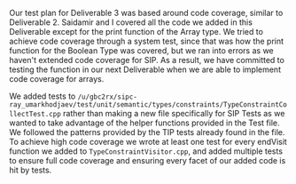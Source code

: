 

Our test plan for Deliverable 3 was based around code coverage, similar to Deliverable 2. Saidamir and I covered all the code we added in this Deliverable except for the print function of the Array type. We tried to achieve code coverage through a system test, since that was how the print function for the Boolean Type was covered, but we ran into errors as we haven't extended code coverage for SIP. As a result, we have committed to testing the function in our next Deliverable when we are able to implement code coverage for arrays. 

We added tests to `/u/gbc2rx/sipc-ray_umarkhodjaev/test/unit/semantic/types/constraints/TypeConstraintCollectTest.cpp` rather than making a new file specifically for SIP Tests as we wanted to take advantage of the helper functions provided in the Test file. We followed the patterns provided by the TIP tests already found in the file. To achieve high code coverage we wrote at least one test for every endVisit function we added to `TypeConstraintVisitor.cpp`, and added multiple tests to ensure full code coverage and ensuring every facet of our added code is hit by tests.  